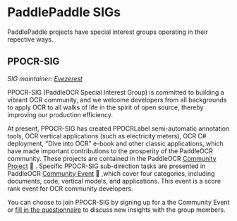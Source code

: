 # PaddlePaddle SIGs

PaddlePaddle projects have special interest groups operating in their repective ways. 

## PPOCR-SIG

_SIG maintainer: [Evezerest](https://github.com/Evezerest)_

PPOCR-SIG (PaddleOCR Special Interest Group) is committed to building a vibrant OCR community, and we welcome developers from all backgrounds to apply OCR to all walks of life in the spirit of open source, thereby improving our production efficiency.

At present, PPOCR-SIG has created PPOCRLabel semi-automatic annotation tools, OCR vertical applications (such as electricity meters), OCR C# deployment, "Dive into OCR" e-book and other classic applications, which have made important contributions to the prosperity of the PaddleOCR community. These projects are contained in the PaddleOCR [Community Project](https://github.com/PaddlePaddle/PaddleOCR/blob/release/2.6/doc/doc_ch/thirdparty.md) 🏅️ . Specific PPOCR-SIG sub-direction tasks are presented in PaddleOCR [Community Event](https://github.com/PaddlePaddle/PaddleOCR/issues/4982) 🎁 ,which cover four categories, including documents, code, vertical models, and applications. This event is a score rank event for OCR community developers. 

You can choose to join PPOCR-SIG by signing up for a the Community Event or [fill in the questionnaire](https://paddle.wjx.cn/vj/hoZnW83.aspx#) to discuss new insights with the group members.
